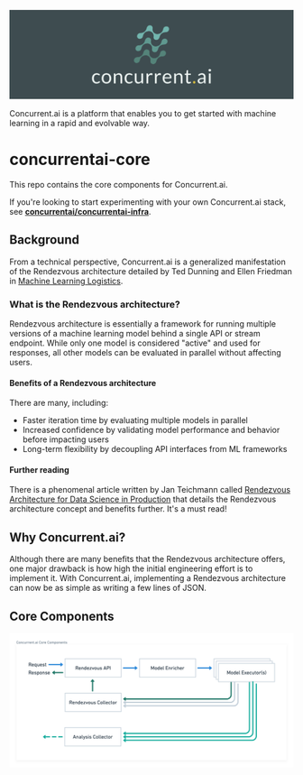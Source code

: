 ![Header](https://github.com/concurrentai/concurrentai-core/raw/master/misc/images/header.png)

Concurrent.ai is a platform that enables you to get started with machine learning in a rapid and evolvable way.

# concurrentai-core

This repo contains the core components for Concurrent.ai.

If you're looking to start experimenting with your own Concurrent.ai stack, see **[concurrentai/concurrentai-infra](https://github.com/concurrentai/concurrentai-infra)**.

## Background

From a technical perspective, Concurrent.ai is a generalized manifestation of the Rendezvous architecture detailed by Ted Dunning and Ellen Friedman in [Machine Learning Logistics](https://www.oreilly.com/library/view/machine-learning-logistics/9781491997628/).

### What is the Rendezvous architecture?

Rendezvous architecture is essentially a framework for running multiple versions of a machine learning model behind a single API or stream endpoint. While only one model is considered "active" and used for responses, all other models can be evaluated in parallel without affecting users.

#### Benefits of a Rendezvous architecture

There are many, including:
- Faster iteration time by evaluating multiple models in parallel
- Increased confidence by validating model performance and behavior before impacting users
- Long-term flexibility by decoupling API interfaces from ML frameworks

#### Further reading

There is a phenomenal article written by Jan Teichmann called [Rendezvous Architecture for Data Science in Production](https://towardsdatascience.com/rendezvous-architecture-for-data-science-in-production-79c4d48f12b) that details the Rendezvous architecture concept and benefits further. It's a must read!

## Why Concurrent.ai?

Although there are many benefits that the Rendezvous architecture offers, one major drawback is how high the initial engineering effort is to implement it. With Concurrent.ai, implementing a Rendezvous architecture can now be as simple as writing a few lines of JSON.

## Core Components

![Core Components](https://github.com/concurrentai/concurrentai-core/raw/master/misc/diagrams/Concurrent.ai%20Core%20Components.png)
